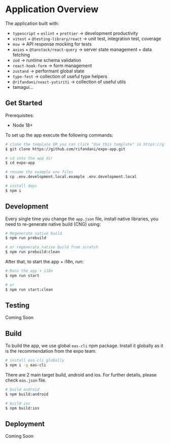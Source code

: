 # Application Overview

The application built with:

- `typescript` + `eslint` + `prettier` -> development productivity
- `vitest` + `@testing-library/react` -> unit test, integration test, coverage
- `msw` -> API response mocking for tests
- `axios` + `@tanstack/react-query` -> server state management + data fetching
- `zod` -> runtime schema validation
- `react-hook-form` -> form management
- `zustand` -> performant global state
- `type-fest` -> collection of useful type helpers
- `@rifandani/nxact-yutiriti` -> collection of useful utils
- tamagui...

## Get Started

Prerequisites:

- Node 18+

To set up the app execute the following commands:

```bash
# clone the template OR you can click "Use this template" in https://github.com/rifandani/expo-app.com
$ git clone https://github.com/rifandani/expo-app.git

# cd into the app dir
$ cd expo-app

# rename the example env files
$ cp .env.development.local.example .env.development.local

# install deps
$ npm i
```

## Development

Every single time you change the `app.json` file, install native libraries, you need to re-generate native build (CNG) using:

```bash
# Regenerate native build
$ npm run prebuild

# or regenerate native build from scratch
$ npm run prebuild:clean
```

After that, to start the app + i18n, run:

```bash
# Runs the app + i18n
$ npm run start

# or
$ npm run start:clean
```

## Testing

Coming Soon

## Build

To build the app, we use global `eas-cli` npm package. Install it globally as it is the recommendation from the expo team.

```bash
# install eas-cli globally
$ npm i -g eas-cli
```

There are 2 main target build, android and ios. For further details, please check `eas.json` file.

```bash
# build android
$ npm build:android

# build ios
$ npm build:ios
```

## Deployment

Coming Soon